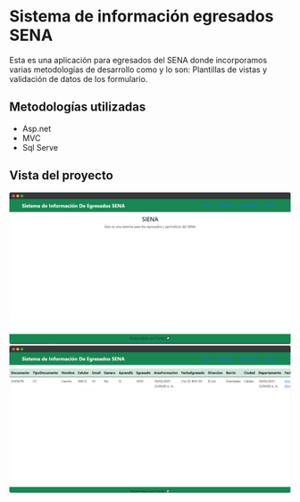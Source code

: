 # Sistema de información egresados SENA

Esta es una aplicación para egresados del SENA donde incorporamos varias metodologías de desarrollo como y lo son: Plantillas de vistas y validación de datos de los formulario.

## Metodologías utilizadas

- Asp.net
- MVC
- Sql Serve

## Vista del proyecto

![Home!](images/inicio.png)
![Details!](images/Registrados.png)
